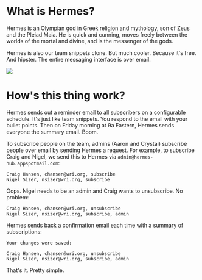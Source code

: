 # What is Hermes?

Hermes is an Olympian god in Greek religion and mythology, son of Zeus and the Pleiad Maia. He is quick and cunning, moves freely between the worlds of the mortal and divine, and is the messenger of the gods. 

Hermes is also our team snippets clone. But much cooler. Because it's free. And hipster. The entire messaging interface is over email.

![](http://www.marvunapp.com/Appendix/hermesmr1.jpg)

# How's this thing work?

Hermes sends out a reminder email to all subscribers on a configurable schedule. It's just like team snippets. You respond to the email with your bullet points. Then on Friday morning at 9a Eastern, Hermes sends everyone the summary email. Boom.

To subscribe people on the team, admins (Aaron and Crystal) subscribe people over email by sending Hermes a request. For example, to subscribe Craig and Nigel, we send this to Hermes via `admin@hermes-hub.appspotmail.com`:

```
Craig Hansen, chansen@wri.org, subscribe
Nigel Sizer, nsizer@wri.org, subscribe
```

Oops. Nigel needs to be an admin and Craig wants to unsubscribe. No problem:

```
Craig Hansen, chansen@wri.org, unsubscribe
Nigel Sizer, nsizer@wri.org, subscribe, admin
```

Hermes sends back a confirmation email each time with a summary of subscriptions:

```
Your changes were saved:

Craig Hansen, chansen@wri.org, unsubscribe
Nigel Sizer, nsizer@wri.org, subscribe, admin
```

That's it. Pretty simple. 
